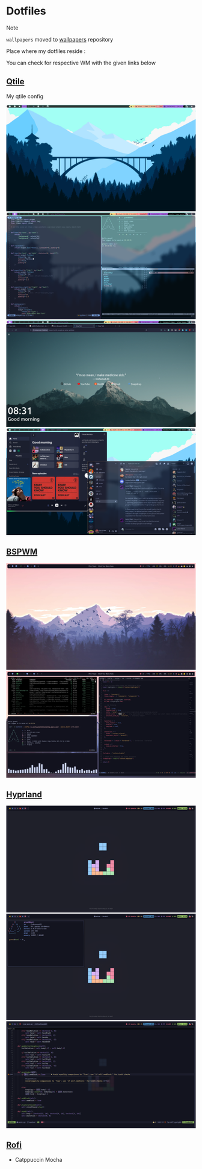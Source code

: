 # Dotfiles

> [!NOTE]  
> `wallpapers` moved to [wallpapers](https://www.github.com/greeid/wallpapers) repository

Place where my dotfiles reside :

You can check for respective WM with the given links below

## [Qtile](https://github.com/greeid/.dotfiles/tree/main/qtile/.config/qtile)

My qtile config

![Qtile2](./qtile/.config/qtile/.screenshots/Qtile2.png)
![Qtile](./qtile/.config/qtile/./.screenshots/qtile.png)
![firefox](./qtile/.config/qtile/./.screenshots/firefox.png)
![spotify](./qtile/.config/qtile/./.screenshots/spotify.png)

## [BSPWM](https://github.com/greeid/.dotfiles/tree/main/bspwm/.config/bspwm)

![bspwm1](./bspwm/.config/bspwm/.screenshots/bspdesktop.png)
![bspwm1](./bspwm/.config/bspwm/.screenshots/bspwf.png)

## [Hyprland](https://github.com/greeid/.dotfiles/tree/main/hypr/.config/hypr)

![hypr1](./hypr/.config/hypr/.screenshots/desktop.png)
![hypr2](./hypr/.config/hypr/.screenshots/fetch.png)
![hypr3](./hypr/.config/hypr/.screenshots/nvim.png)

## [Rofi](./rofi/.config/rofi/)

- Catppuccin Mocha
